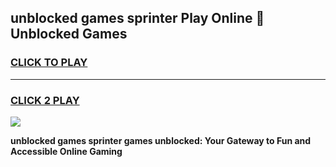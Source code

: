 
## unblocked games sprinter Play Online 👋 Unblocked Games
<h3>
<a href="https://premium.freeplayer.one?title=unblocked_games_sprinter&ref=19F">CLICK TO PLAY</a></h3>
<hr>

<h3>
<a href="https://premium.freeplayer.one?title=unblocked_games_sprinter&ref=19F">CLICK 2 PLAY</a>
  
</h3>

<a href="https://premium.freeplayer.one?title=unblocked_games_sprinter&ref=19F"><img src="https://clearcache.store/games.png"></a>


**unblocked games sprinter games unblocked: Your Gateway to Fun and Accessible Online Gaming**

